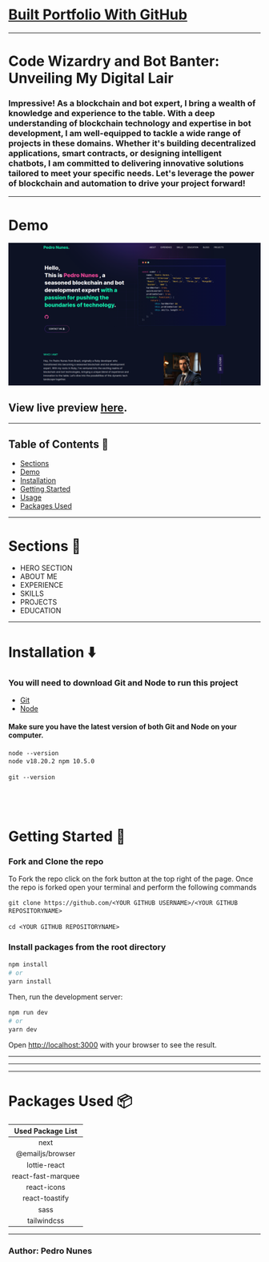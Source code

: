 # [Built Portfolio With GitHub ](https://github.com/pedronunes1207/pedroportfolio.git)

---

# Code Wizardry and Bot Banter: Unveiling My Digital Lair

### Impressive! As a blockchain and bot expert, I bring a wealth of knowledge and experience to the table. With a deep understanding of blockchain technology and expertise in bot development, I am well-equipped to tackle a wide range of projects in these domains. Whether it's building decentralized applications, smart contracts, or designing intelligent chatbots, I am committed to delivering innovative solutions tailored to meet your specific needs. Let's leverage the power of blockchain and automation to drive your project forward!

---

# Demo

![](./public/image/screen.png)

## View live preview [here](https://pedroportfolio.vercel.app/).

---

## Table of Contents :scroll:

- [Sections](#sections-bookmark)
- [Demo](#demo-movie_camera)
- [Installation](#installation-arrow_down)
- [Getting Started](#getting-started-dart)
- [Usage](#usage-joystick)
- [Packages Used](#packages-used-package)

---

# Sections :bookmark:

- HERO SECTION
- ABOUT ME
- EXPERIENCE
- SKILLS
- PROJECTS
- EDUCATION

---

# Installation :arrow_down:

### You will need to download Git and Node to run this project

- [Git](https://git-scm.com/downloads)
- [Node](https://nodejs.org/en/download/)

#### Make sure you have the latest version of both Git and Node on your computer.

```
node --version
node v18.20.2 npm 10.5.0

git --version
```

## <br />

# Getting Started :dart:

### Fork and Clone the repo

To Fork the repo click on the fork button at the top right of the page. Once the repo is forked open your terminal and perform the following commands

```
git clone https://github.com/<YOUR GITHUB USERNAME>/<YOUR GITHUB REPOSITORYNAME>

cd <YOUR GITHUB REPOSITORYNAME>
```

### Install packages from the root directory

```bash
npm install
# or
yarn install
```

Then, run the development server:

```bash
npm run dev
# or
yarn dev
```

Open [http://localhost:3000](http://localhost:3000) with your browser to see the result.

---

---

---

# Packages Used :package:

| Used Package List  |
| :----------------: |
|        next        |
|  @emailjs/browser  |
|    lottie-react    |
| react-fast-marquee |
|    react-icons     |
|   react-toastify   |
|        sass        |
|    tailwindcss     |

---

### Author: Pedro Nunes